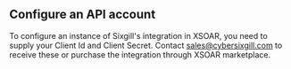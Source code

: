  ## Configure an API account
To configure an instance of Sixgill's integration in XSOAR, you need to supply your Client Id and Client Secret. Contact sales@cybersixgill.com to receive these or purchase the integration through XSOAR marketplace.
 
